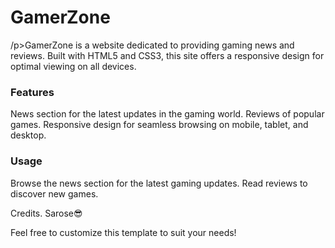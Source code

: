# GamerZone
/p>GamerZone is a website dedicated to providing gaming news and reviews. Built with HTML5 and CSS3, this site offers a responsive design for optimal viewing on all devices.</p>

<h3>Features</h3>
<p>News section for the latest updates in the gaming world.
Reviews of popular games.
Responsive design for seamless browsing on mobile, tablet, and desktop.</p>

<h3>Usage</h3>
<p>Browse the news section for the latest gaming updates.
Read reviews to discover new games.</p>

Credits.
Sarose😎

Feel free to customize this template to suit your needs!
